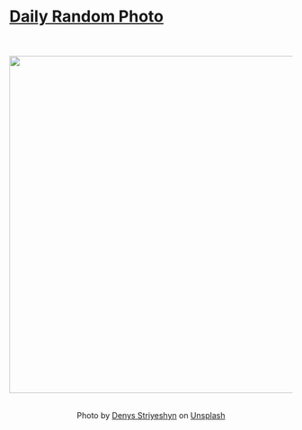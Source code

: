 # [Daily Random Photo](https://www.dailyrandomphoto.com/)

<div align="center">
  <br>
  <br>
  <a href="https://www.dailyrandomphoto.com/p/2022/2022-08-28/"><img src="https://images.unsplash.com/photo-1614461059234-a26df6cb9ab8?crop=entropy&cs=tinysrgb&fit=max&fm=jpg&ixid=Mnw3NzUwOHwwfDF8cmFuZG9tfHx8fHx8fHx8MTY2MTY0NzI0MQ&ixlib=rb-1.2.1&q=80&w=1080" width="600px"></a>
  <br>
  <br>
  <p class="has-text-grey">Photo by <a href="https://unsplash.com/@denysstriyeshyn?utm_source=Daily%20Random%20Photo&amp;utm_medium=referral" target="_blank" rel="noopener noreferrer">Denys Striyeshyn</a> on <a href="https://unsplash.com/photos/MR4syBfm5_Q?utm_source=Daily%20Random%20Photo&amp;utm_medium=referral" target="_blank" rel="noopener noreferrer">Unsplash</a></p>
</div>
